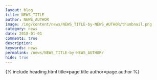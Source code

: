 ```yaml
---
layout: blog
title: NEWS_TITLE
author: NEWS_AUTHOR
image: /img/content/news/NEWS_TITLE-by-NEWS_AUTHOR/thumbnail.png
category: news
date: 2018-01-01
comments: true
description: 
keywords: news
permalink: /news/NEWS_TITLE-by-NEWS_AUTHOR/
hide: true
---
```


{% include heading.html title=page.title author=page.author %}


